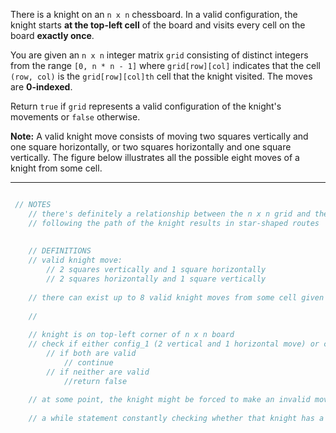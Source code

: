 There is a knight on an `n x n` chessboard. In a valid configuration, the knight starts **at the top-left cell** of the board and visits every cell on the board **exactly once**.

You are given an `n x n` integer matrix `grid` consisting of distinct integers from the range `[0, n * n - 1]` where `grid[row][col]` indicates that the cell `(row, col)` is the `grid[row][col]th` cell that the knight visited. The moves are **0-indexed**.

Return `true` if `grid` represents a valid configuration of the knight's movements or `false` otherwise.

**Note:** A valid knight move consists of moving two squares vertically and one square horizontally, or two squares horizontally and one square vertically. The figure below illustrates all the possible eight moves of a knight from some cell.

<hr>

```js

 // NOTES
    // there's definitely a relationship between the n x n grid and the configuration of the knight
    // following the path of the knight results in star-shaped routes
     
    
    // DEFINITIONS
    // valid knight move:
        // 2 squares vertically and 1 square horizontally 
        // 2 squares horizontally and 1 square vertically
        
    // there can exist up to 8 valid knight moves from some cell given some n x n board
    
    //
    
    // knight is on top-left corner of n x n board
    // check if either config_1 (2 vertical and 1 horizontal move) or config_2 (2 horizonal and 1 vertical move) is valid
        // if both are valid
            // continue
        // if neither are valid
            //return false
            
    // at some point, the knight might be forced to make an invalid move due to no available square, return false
    
    // a while statement constantly checking whether that knight has a valid move available sounds like a good idea



```
